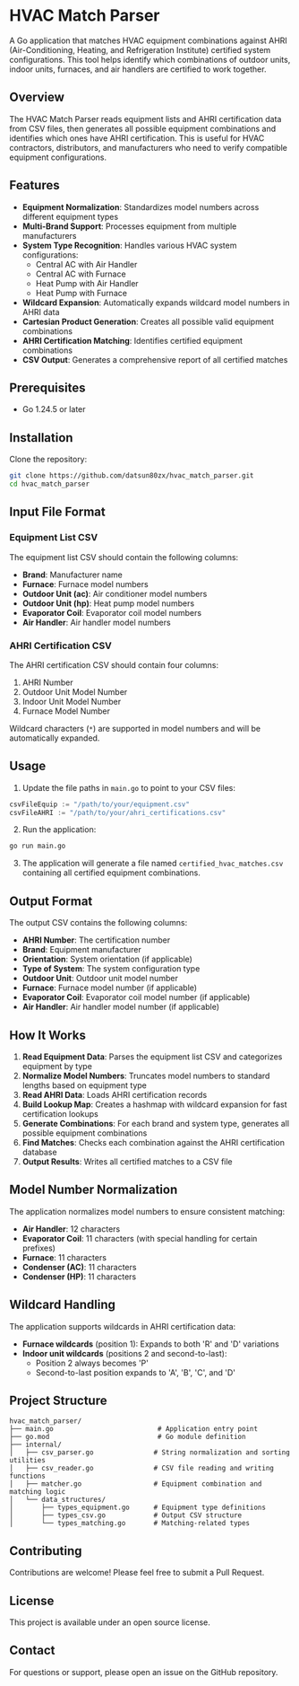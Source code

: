 # HVAC Match Parser

A Go application that matches HVAC equipment combinations against AHRI (Air-Conditioning, Heating, and Refrigeration Institute) certified system configurations. This tool helps identify which combinations of outdoor units, indoor units, furnaces, and air handlers are certified to work together.

## Overview

The HVAC Match Parser reads equipment lists and AHRI certification data from CSV files, then generates all possible equipment combinations and identifies which ones have AHRI certification. This is useful for HVAC contractors, distributors, and manufacturers who need to verify compatible equipment configurations.

## Features

- **Equipment Normalization**: Standardizes model numbers across different equipment types
- **Multi-Brand Support**: Processes equipment from multiple manufacturers
- **System Type Recognition**: Handles various HVAC system configurations:
  - Central AC with Air Handler
  - Central AC with Furnace
  - Heat Pump with Air Handler
  - Heat Pump with Furnace
- **Wildcard Expansion**: Automatically expands wildcard model numbers in AHRI data
- **Cartesian Product Generation**: Creates all possible valid equipment combinations
- **AHRI Certification Matching**: Identifies certified equipment combinations
- **CSV Output**: Generates a comprehensive report of all certified matches

## Prerequisites

- Go 1.24.5 or later

## Installation

Clone the repository:

```bash
git clone https://github.com/datsun80zx/hvac_match_parser.git
cd hvac_match_parser
```

## Input File Format

### Equipment List CSV

The equipment list CSV should contain the following columns:

- **Brand**: Manufacturer name
- **Furnace**: Furnace model numbers
- **Outdoor Unit (ac)**: Air conditioner model numbers
- **Outdoor Unit (hp)**: Heat pump model numbers
- **Evaporator Coil**: Evaporator coil model numbers
- **Air Handler**: Air handler model numbers

### AHRI Certification CSV

The AHRI certification CSV should contain four columns:

1. AHRI Number
2. Outdoor Unit Model Number
3. Indoor Unit Model Number
4. Furnace Model Number

Wildcard characters (`*`) are supported in model numbers and will be automatically expanded.

## Usage

1. Update the file paths in `main.go` to point to your CSV files:

```go
csvFileEquip := "/path/to/your/equipment.csv"
csvFileAHRI := "/path/to/your/ahri_certifications.csv"
```

2. Run the application:

```bash
go run main.go
```

3. The application will generate a file named `certified_hvac_matches.csv` containing all certified equipment combinations.

## Output Format

The output CSV contains the following columns:

- **AHRI Number**: The certification number
- **Brand**: Equipment manufacturer
- **Orientation**: System orientation (if applicable)
- **Type of System**: The system configuration type
- **Outdoor Unit**: Outdoor unit model number
- **Furnace**: Furnace model number (if applicable)
- **Evaporator Coil**: Evaporator coil model number (if applicable)
- **Air Handler**: Air handler model number (if applicable)

## How It Works

1. **Read Equipment Data**: Parses the equipment list CSV and categorizes equipment by type
2. **Normalize Model Numbers**: Truncates model numbers to standard lengths based on equipment type
3. **Read AHRI Data**: Loads AHRI certification records
4. **Build Lookup Map**: Creates a hashmap with wildcard expansion for fast certification lookups
5. **Generate Combinations**: For each brand and system type, generates all possible equipment combinations
6. **Find Matches**: Checks each combination against the AHRI certification database
7. **Output Results**: Writes all certified matches to a CSV file

## Model Number Normalization

The application normalizes model numbers to ensure consistent matching:

- **Air Handler**: 12 characters
- **Evaporator Coil**: 11 characters (with special handling for certain prefixes)
- **Furnace**: 11 characters
- **Condenser (AC)**: 11 characters
- **Condenser (HP)**: 11 characters

## Wildcard Handling

The application supports wildcards in AHRI certification data:

- **Furnace wildcards** (position 1): Expands to both 'R' and 'D' variations
- **Indoor unit wildcards** (positions 2 and second-to-last): 
  - Position 2 always becomes 'P'
  - Second-to-last position expands to 'A', 'B', 'C', and 'D'

## Project Structure

```
hvac_match_parser/
├── main.go                          # Application entry point
├── go.mod                           # Go module definition
├── internal/
│   ├── csv_parser.go               # String normalization and sorting utilities
│   ├── csv_reader.go               # CSV file reading and writing functions
│   ├── matcher.go                  # Equipment combination and matching logic
│   └── data_structures/
│       ├── types_equipment.go      # Equipment type definitions
│       ├── types_csv.go            # Output CSV structure
│       └── types_matching.go       # Matching-related types
```

## Contributing

Contributions are welcome! Please feel free to submit a Pull Request.

## License

This project is available under an open source license.

## Contact

For questions or support, please open an issue on the GitHub repository.
